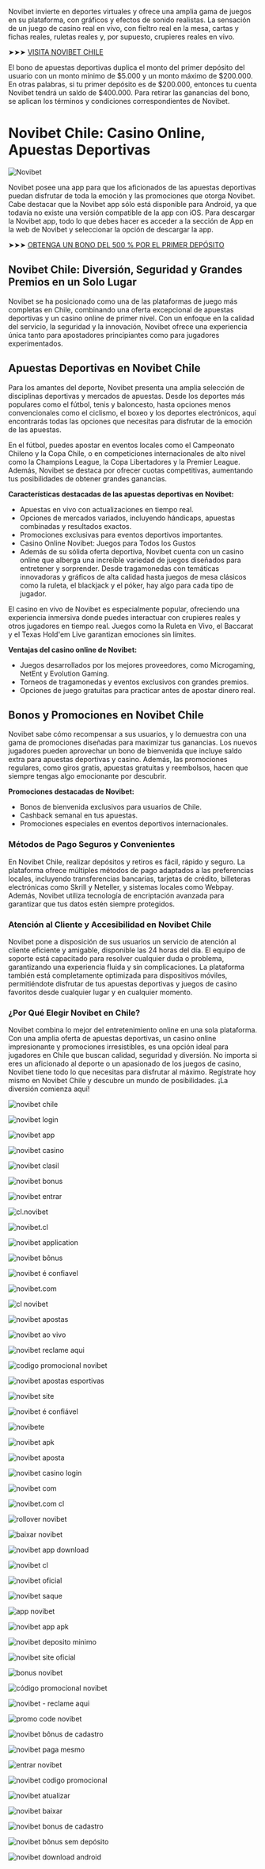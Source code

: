 Novibet invierte en deportes virtuales y ofrece una amplia gama de juegos en su plataforma, con gráficos y efectos de sonido realistas. La sensación de un juego de casino real en vivo, con fieltro real en la mesa, cartas y fichas reales, ruletas reales y, por supuesto, crupieres reales en vivo.

➤➤➤ [VISITA NOVIBET CHILE](https://tinyurl.com/apk-chile)

El bono de apuestas deportivas duplica el monto del primer depósito del usuario con un monto mínimo de $5.000 y un monto máximo de $200.000. En otras palabras, si tu primer depósito es de $200.000, entonces tu cuenta Novibet tendrá un saldo de $400.000. Para retirar las ganancias del bono, se aplican los términos y condiciones correspondientes de Novibet.

# Novibet Chile: Casino Online, Apuestas Deportivas

![Novibet](https://ts2.mm.bing.net/th?q=Novibet%20Chile)

Novibet posee una app para que los aficionados de las apuestas deportivas puedan disfrutar de toda la emoción y las promociones que otorga Novibet. Cabe destacar que la Novibet app sólo está disponible para Android, ya que todavía no existe una versión compatible de la app con iOS. Para descargar la Novibet app, todo lo que debes hacer es acceder a la sección de App en la web de Novibet y seleccionar la opción de descargar la app.


➤➤➤ [OBTENGA UN BONO DEL 500 % POR EL PRIMER DEPÓSITO](https://tinyurl.com/apk-chile)

## Novibet Chile: Diversión, Seguridad y Grandes Premios en un Solo Lugar
Novibet se ha posicionado como una de las plataformas de juego más completas en Chile, combinando una oferta excepcional de apuestas deportivas y un casino online de primer nivel. Con un enfoque en la calidad del servicio, la seguridad y la innovación, Novibet ofrece una experiencia única tanto para apostadores principiantes como para jugadores experimentados.

## Apuestas Deportivas en Novibet Chile
Para los amantes del deporte, Novibet presenta una amplia selección de disciplinas deportivas y mercados de apuestas. Desde los deportes más populares como el fútbol, tenis y baloncesto, hasta opciones menos convencionales como el ciclismo, el boxeo y los deportes electrónicos, aquí encontrarás todas las opciones que necesitas para disfrutar de la emoción de las apuestas.

En el fútbol, puedes apostar en eventos locales como el Campeonato Chileno y la Copa Chile, o en competiciones internacionales de alto nivel como la Champions League, la Copa Libertadores y la Premier League. Además, Novibet se destaca por ofrecer cuotas competitivas, aumentando tus posibilidades de obtener grandes ganancias.

**Características destacadas de las apuestas deportivas en Novibet:**

- Apuestas en vivo con actualizaciones en tiempo real.
- Opciones de mercados variados, incluyendo hándicaps, apuestas combinadas y resultados exactos.
- Promociones exclusivas para eventos deportivos importantes.
- Casino Online Novibet: Juegos para Todos los Gustos
- Además de su sólida oferta deportiva, Novibet cuenta con un casino online que alberga una increíble variedad de juegos diseñados para entretener y sorprender. Desde tragamonedas con temáticas innovadoras y gráficos de alta calidad hasta juegos de mesa clásicos como la ruleta, el blackjack y el póker, hay algo para cada tipo de jugador.

El casino en vivo de Novibet es especialmente popular, ofreciendo una experiencia inmersiva donde puedes interactuar con crupieres reales y otros jugadores en tiempo real. Juegos como la Ruleta en Vivo, el Baccarat y el Texas Hold'em Live garantizan emociones sin límites.

**Ventajas del casino online de Novibet:**

- Juegos desarrollados por los mejores proveedores, como Microgaming, NetEnt y Evolution Gaming.
- Torneos de tragamonedas y eventos exclusivos con grandes premios.
- Opciones de juego gratuitas para practicar antes de apostar dinero real.


## Bonos y Promociones en Novibet Chile
Novibet sabe cómo recompensar a sus usuarios, y lo demuestra con una gama de promociones diseñadas para maximizar tus ganancias. Los nuevos jugadores pueden aprovechar un bono de bienvenida que incluye saldo extra para apuestas deportivas y casino. Además, las promociones regulares, como giros gratis, apuestas gratuitas y reembolsos, hacen que siempre tengas algo emocionante por descubrir.

**Promociones destacadas de Novibet:**

- Bonos de bienvenida exclusivos para usuarios de Chile.
- Cashback semanal en tus apuestas.
- Promociones especiales en eventos deportivos internacionales.


### Métodos de Pago Seguros y Convenientes
En Novibet Chile, realizar depósitos y retiros es fácil, rápido y seguro. La plataforma ofrece múltiples métodos de pago adaptados a las preferencias locales, incluyendo transferencias bancarias, tarjetas de crédito, billeteras electrónicas como Skrill y Neteller, y sistemas locales como Webpay. Además, Novibet utiliza tecnología de encriptación avanzada para garantizar que tus datos estén siempre protegidos.

### Atención al Cliente y Accesibilidad en Novibet Chile
Novibet pone a disposición de sus usuarios un servicio de atención al cliente eficiente y amigable, disponible las 24 horas del día. El equipo de soporte está capacitado para resolver cualquier duda o problema, garantizando una experiencia fluida y sin complicaciones. La plataforma también está completamente optimizada para dispositivos móviles, permitiéndote disfrutar de tus apuestas deportivas y juegos de casino favoritos desde cualquier lugar y en cualquier momento.

### ¿Por Qué Elegir Novibet en Chile?
Novibet combina lo mejor del entretenimiento online en una sola plataforma. Con una amplia oferta de apuestas deportivas, un casino online impresionante y promociones irresistibles, es una opción ideal para jugadores en Chile que buscan calidad, seguridad y diversión. No importa si eres un aficionado al deporte o un apasionado de los juegos de casino, Novibet tiene todo lo que necesitas para disfrutar al máximo. Regístrate hoy mismo en Novibet Chile y descubre un mundo de posibilidades. ¡La diversión comienza aquí!


![novibet chile](https://ts2.mm.bing.net/th?q=novibet%20chile)

![novibet login](https://ts2.mm.bing.net/th?q=novibet%20login)

![novibet app](https://ts2.mm.bing.net/th?q=novibet%20app)

![novibet casino](https://ts2.mm.bing.net/th?q=novibet%20casino)

![novibet clasil](https://ts2.mm.bing.net/th?q=novibet%20clasil)

![novibet bonus](https://ts2.mm.bing.net/th?q=novibet%20bonus)

![novibet entrar](https://ts2.mm.bing.net/th?q=novibet%20entrar)

![cl.novibet](https://ts2.mm.bing.net/th?q=cl.novibet)

![novibet.cl](https://ts2.mm.bing.net/th?q=novibet.cl)

![novibet application](https://ts2.mm.bing.net/th?q=novibet%20application)

![novibet bônus](https://ts2.mm.bing.net/th?q=novibet%20bônus)

![novibet é confiavel](https://ts2.mm.bing.net/th?q=novibet%20é%20confiavel)

![novibet.com](https://ts2.mm.bing.net/th?q=novibet.com)

![cl novibet](https://ts2.mm.bing.net/th?q=cl%20novibet)

![novibet apostas](https://ts2.mm.bing.net/th?q=novibet%20apostas)

![novibet ao vivo](https://ts2.mm.bing.net/th?q=novibet%20ao%20vivo)

![novibet reclame aqui](https://ts2.mm.bing.net/th?q=novibet%20reclame%20aqui)

![codigo promocional novibet](https://ts2.mm.bing.net/th?q=codigo%20promocional%20novibet)

![novibet apostas esportivas](https://ts2.mm.bing.net/th?q=novibet%20apostas%20esportivas)

![novibet site](https://ts2.mm.bing.net/th?q=novibet%20site)

![novibet é confiável](https://ts2.mm.bing.net/th?q=novibet%20é%20confiável)

![novibete](https://ts2.mm.bing.net/th?q=novibete)

![novibet apk](https://ts2.mm.bing.net/th?q=novibet%20apk)

![novibet aposta](https://ts2.mm.bing.net/th?q=novibet%20aposta)

![novibet casino login](https://ts2.mm.bing.net/th?q=novibet%20casino%20login)

![novibet com](https://ts2.mm.bing.net/th?q=novibet%20com)

![novibet.com cl](https://ts2.mm.bing.net/th?q=novibet.com%20cl)

![rollover novibet](https://ts2.mm.bing.net/th?q=rollover%20novibet)

![baixar novibet](https://ts2.mm.bing.net/th?q=baixar%20novibet)

![novibet app download](https://ts2.mm.bing.net/th?q=novibet%20app%20download)

![novibet cl](https://ts2.mm.bing.net/th?q=novibet%20cl)

![novibet oficial](https://ts2.mm.bing.net/th?q=novibet%20oficial)

![novibet saque](https://ts2.mm.bing.net/th?q=novibet%20saque)

![app novibet](https://ts2.mm.bing.net/th?q=app%20novibet)

![novibet app apk](https://ts2.mm.bing.net/th?q=novibet%20app%20apk)

![novibet deposito minimo](https://ts2.mm.bing.net/th?q=novibet%20deposito%20minimo)

![novibet site oficial](https://ts2.mm.bing.net/th?q=novibet%20site%20oficial)

![bonus novibet](https://ts2.mm.bing.net/th?q=bonus%20novibet)

![código promocional novibet](https://ts2.mm.bing.net/th?q=código%20promocional%20novibet)

![novibet - reclame aqui](https://ts2.mm.bing.net/th?q=novibet%20-%20reclame%20aqui)

![promo code novibet](https://ts2.mm.bing.net/th?q=promo%20code%20novibet)

![novibet bônus de cadastro](https://ts2.mm.bing.net/th?q=novibet%20bônus%20de%20cadastro)

![novibet paga mesmo](https://ts2.mm.bing.net/th?q=novibet%20paga%20mesmo)

![entrar novibet](https://ts2.mm.bing.net/th?q=entrar%20novibet)

![novibet codigo promocional](https://ts2.mm.bing.net/th?q=novibet%20codigo%20promocional)

![novibet atualizar](https://ts2.mm.bing.net/th?q=novibet%20atualizar)

![novibet baixar](https://ts2.mm.bing.net/th?q=novibet%20baixar)

![novibet bonus de cadastro](https://ts2.mm.bing.net/th?q=novibet%20bonus%20de%20cadastro)

![novibet bônus sem depósito](https://ts2.mm.bing.net/th?q=novibet%20bônus%20sem%20depósito)

![novibet download android](https://ts2.mm.bing.net/th?q=novibet%20download%20android)
